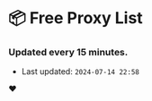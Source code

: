 # :package: Free Proxy List
### Updated every 15 minutes.

- Last updated: `2024-07-14 22:58`

:heart:
